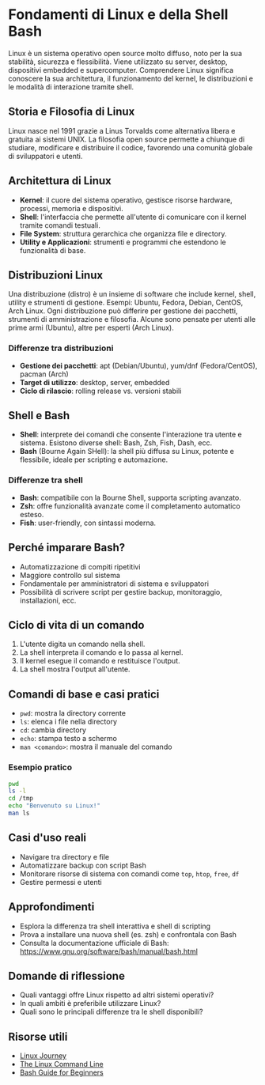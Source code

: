 # Fondamenti di Linux e della Shell Bash

Linux è un sistema operativo open source molto diffuso, noto per la sua stabilità, sicurezza e flessibilità. Viene utilizzato su server, desktop, dispositivi embedded e supercomputer. Comprendere Linux significa conoscere la sua architettura, il funzionamento del kernel, le distribuzioni e le modalità di interazione tramite shell.

## Storia e Filosofia di Linux
Linux nasce nel 1991 grazie a Linus Torvalds come alternativa libera e gratuita ai sistemi UNIX. La filosofia open source permette a chiunque di studiare, modificare e distribuire il codice, favorendo una comunità globale di sviluppatori e utenti.

## Architettura di Linux
- **Kernel**: il cuore del sistema operativo, gestisce risorse hardware, processi, memoria e dispositivi.
- **Shell**: l'interfaccia che permette all'utente di comunicare con il kernel tramite comandi testuali.
- **File System**: struttura gerarchica che organizza file e directory.
- **Utility e Applicazioni**: strumenti e programmi che estendono le funzionalità di base.

## Distribuzioni Linux
Una distribuzione (distro) è un insieme di software che include kernel, shell, utility e strumenti di gestione. Esempi: Ubuntu, Fedora, Debian, CentOS, Arch Linux. Ogni distribuzione può differire per gestione dei pacchetti, strumenti di amministrazione e filosofia. Alcune sono pensate per utenti alle prime armi (Ubuntu), altre per esperti (Arch Linux).

### Differenze tra distribuzioni
- **Gestione dei pacchetti**: apt (Debian/Ubuntu), yum/dnf (Fedora/CentOS), pacman (Arch)
- **Target di utilizzo**: desktop, server, embedded
- **Ciclo di rilascio**: rolling release vs. versioni stabili

## Shell e Bash
- **Shell**: interprete dei comandi che consente l'interazione tra utente e sistema. Esistono diverse shell: Bash, Zsh, Fish, Dash, ecc.
- **Bash** (Bourne Again SHell): la shell più diffusa su Linux, potente e flessibile, ideale per scripting e automazione.

### Differenze tra shell
- **Bash**: compatibile con la Bourne Shell, supporta scripting avanzato.
- **Zsh**: offre funzionalità avanzate come il completamento automatico esteso.
- **Fish**: user-friendly, con sintassi moderna.

## Perché imparare Bash?
- Automatizzazione di compiti ripetitivi
- Maggiore controllo sul sistema
- Fondamentale per amministratori di sistema e sviluppatori
- Possibilità di scrivere script per gestire backup, monitoraggio, installazioni, ecc.

## Ciclo di vita di un comando
1. L'utente digita un comando nella shell.
2. La shell interpreta il comando e lo passa al kernel.
3. Il kernel esegue il comando e restituisce l'output.
4. La shell mostra l'output all'utente.

## Comandi di base e casi pratici
- `pwd`: mostra la directory corrente
- `ls`: elenca i file nella directory
- `cd`: cambia directory
- `echo`: stampa testo a schermo
- `man <comando>`: mostra il manuale del comando

### Esempio pratico
```bash
pwd
ls -l
cd /tmp
echo "Benvenuto su Linux!"
man ls
```

## Casi d'uso reali
- Navigare tra directory e file
- Automatizzare backup con script Bash
- Monitorare risorse di sistema con comandi come `top`, `htop`, `free`, `df`
- Gestire permessi e utenti

## Approfondimenti
- Esplora la differenza tra shell interattiva e shell di scripting
- Prova a installare una nuova shell (es. zsh) e confrontala con Bash
- Consulta la documentazione ufficiale di Bash: https://www.gnu.org/software/bash/manual/bash.html

## Domande di riflessione
- Quali vantaggi offre Linux rispetto ad altri sistemi operativi?
- In quali ambiti è preferibile utilizzare Linux?
- Quali sono le principali differenze tra le shell disponibili?

## Risorse utili
- [Linux Journey](https://linuxjourney.com/)
- [The Linux Command Line](https://linuxcommand.org/)
- [Bash Guide for Beginners](https://tldp.org/LDP/Bash-Beginners-Guide/html/)